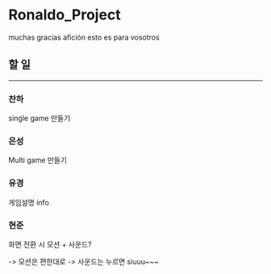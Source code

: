 # Ronaldo_Project

muchas gracias afición esto es para vosotros 


## 할 일

---

### 찬하
single game 만들기

### 은성
Multi game 만들기

### 유경
게임설명 info

### 현준
화면 전환 시 모션 + 사운드?

-> 모션은 편한대로
-> 사운드는 누르면 siuuu~~~